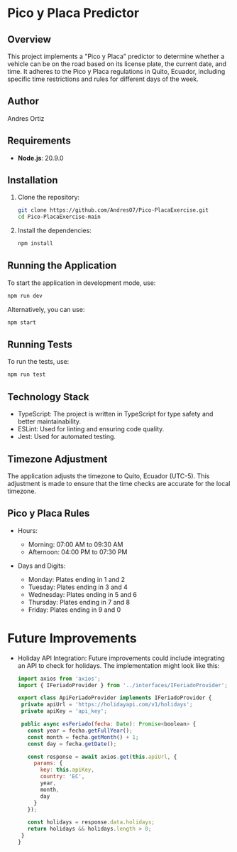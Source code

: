 # Pico y Placa Predictor

## Overview

This project implements a "Pico y Placa" predictor to determine whether a vehicle can be on the road based on its license plate, the current date, and time. It adheres to the Pico y Placa regulations in Quito, Ecuador, including specific time restrictions and rules for different days of the week.

## Author
Andres Ortiz

## Requirements

- **Node.js**: 20.9.0

## Installation

1. Clone the repository:
   ```bash
   git clone https://github.com/AndresO7/Pico-PlacaExercise.git
   cd Pico-PlacaExercise-main
   ```

2. Install the dependencies:
   ```bash
   npm install
   ```

## Running the Application
To start the application in development mode, use:
   ```bash
   npm run dev
   ```
Alternatively, you can use:
   ```bash
   npm start
   ```

## Running Tests
To run the tests, use:
   ```bash
   npm run test
   ```

## Technology Stack
- TypeScript: The project is written in TypeScript for type safety and better maintainability.
- ESLint: Used for linting and ensuring code quality.
- Jest: Used for automated testing.

## Timezone Adjustment
The application adjusts the timezone to Quito, Ecuador (UTC-5). This adjustment is made to ensure that the time checks are accurate for the local timezone.

## Pico y Placa Rules
- Hours:
  - Morning: 07:00 AM to 09:30 AM
  - Afternoon: 04:00 PM to 07:30 PM

- Days and Digits:
  - Monday: Plates ending in 1 and 2
  - Tuesday: Plates ending in 3 and 4
  - Wednesday: Plates ending in 5 and 6
  - Thursday: Plates ending in 7 and 8
  - Friday: Plates ending in 9 and 0

# Future Improvements
- Holiday API Integration: Future improvements could include integrating an API to check for holidays. The implementation might look like this:
   ```javascript
  import axios from 'axios';
  import { IFeriadoProvider } from '../interfaces/IFeriadoProvider';

  export class ApiFeriadoProvider implements IFeriadoProvider {
    private apiUrl = 'https://holidayapi.com/v1/holidays';
    private apiKey = 'api_key'; 

    public async esFeriado(fecha: Date): Promise<boolean> {
      const year = fecha.getFullYear();
      const month = fecha.getMonth() + 1;
      const day = fecha.getDate();

      const response = await axios.get(this.apiUrl, {
        params: {
          key: this.apiKey,
          country: 'EC', 
          year,
          month,
          day
        }
      });

      const holidays = response.data.holidays;
      return holidays && holidays.length > 0;
    }
  }
  ```
